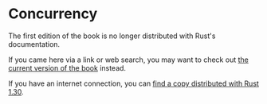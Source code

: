 # Concurrency

The first edition of the book is no longer distributed with Rust's documentation.

If you came here via a link or web search, you may want to check out [the current
version of the book](../ch16-00-concurrency.html) instead.

If you have an internet connection, you can [find a copy distributed with
Rust
1.30](https://doc.rust-lang.org/1.30.0/book/first-edition/concurrency.html).
